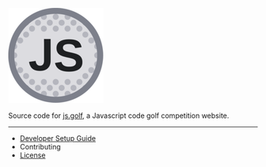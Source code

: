![js.golf](client/public/favicon-192x192.png)

Source code for [js.golf](https://js.golf), a Javascript code golf competition website.

---

- [Developer Setup Guide](SETUP.md)
- Contributing
- [License](LICENSE)
